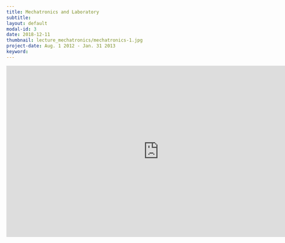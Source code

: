 ```yaml
---
title: Mechatronics and Laboratory
subtitle: 
layout: default
modal-id: 3
date: 2018-12-11
thumbnail: lecture_mechatronics/mechatronics-1.jpg
project-date: Aug. 1 2012 - Jan. 31 2013
keyword: 
---
```

<!-- BME 4101 Mechatronics and Laboratory -->

<iframe width="800" height="450" src="https://www.youtube.com/embed/y5p__i66iR0" frameborder="0" allow="accelerometer; autoplay; encrypted-media; gyroscope; picture-in-picture" allowfullscreen></iframe>